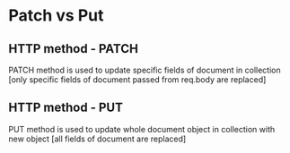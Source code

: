 # Patch vs Put

## HTTP method - PATCH

PATCH method is used to update specific fields of document in collection
[only specific fields of document passed from req.body are replaced]

## HTTP method - PUT

PUT method is used to update whole document object in collection with new object
[all fields of document are replaced]
